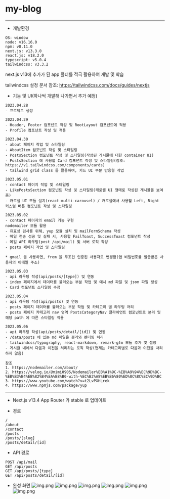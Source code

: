 # my-blog

---

- 개발환경
```
OS: window
node: v16.16.0
npm: v8.11.0
next.js: v13.3.0
react.js: v18.2.0
typescript: v5.0.4
tailwindcss: v3.3.2
```
next.js v13에 추가가 된 app 폴더를 적극 활용하여 개발 및 학습

tailwindcss 설정 문서 참조: https://tailwindcss.com/docs/guides/nextjs


- 기능 및 UI(하나씩 개발해 나가면서 추가 예정)
```
2023.04.28
- 프로젝트 생성

2023.04.29
- Header, Footer 컴포넌트 작성 및 RootLayout 컴포넌트에 적용
- Profile 컴포넌트 작성 및 적용

2023.04.30
- about 페이지 작업 및 스타일링
- AboutItem 컴포넌트 작성 및 스타일링
- PostsSection 컴포넌트 작성 및 스타일링(작성된 게시물에 대한 container UI)
- PostsSection 에 사용할 Card 컴포넌트 작성 및 스타일링(참조: https://v1.tailwindcss.com/components/cards)
- tailwind grid class 를 활용하여, 카드 UI 부분 반응형 작업

2023.05.01
- contact 페이지 작업 및 스타일링
- LikePostsSection 컴포넌트 작성 및 스타일링(캐로셀 UI 형태로 작성된 게시물을 보여줌)
- 캐로셀 UI 모듈 설치(react-multi-carousel) / 캐로셀에서 사용할 Left, Right 커스텀 버튼 컴포넌트 작성 및 스타일링

2023.05.02
- contact 페이지의 email 기능 구현
nodemailer 모듈 활용
- 유효성 검사를 위해, yup 모듈 설치 및 mailFormSchema 작성
- 메일 전송 성공 및 실패 시, 사용할 FailToast, SuccessToast 컴포넌트 작성
- 메일 API 라우팅(post /api/mail) 및 서버 로직 작성
- posts 페이지 작업 및 스타일링

* gmail 을 사용하면, from 을 무조건 인증된 사용자로 변경함(앱 비밀번호를 발급받은 사용자의 이메일 주소)

2023.05.03
- api 라우팅 작성(api/posts/[type]) 및 연동
- index 페이지에서 데이터를 불러오는 부분 작업 및 예시 md 파일 및 json 파일 생성
- Card 컴포넌트 스타일링 수정

2023.05.04
- api 라우팅 작성(api/posts) 및 연동
- posts 페이지 데이터를 불러오는 부분 작업 및 카테고리 별 라우팅 처리
- posts 페이지 카테고리 nav 영역 PostsCategoryNav 클라이언트 컴포넌트로 분리 및 해당 path 에 따른 스타일링 적용

2023.05.06
- api 라우팅 작성(api/posts/detail/[id]) 및 연동
- /data/posts 에 있는 md 파일을 불러와 렌더링 처리
- tailwindcss/typography, react-markdown, remark-gfm 모듈 추가 및 설정
- 게시글 내에서 다음과 이전을 처리하는 로직 작성(현재는 카테고리별로 다음과 이전을 처리하지 않음)

참조
1. https://nodemailer.com/about/
2. https://velog.io/@mimi0905/Nodemailer%EB%A1%9C-%EB%A9%94%EC%9D%BC-%EB%B3%B4%EB%82%B4%EA%B8%B0-with-%EC%B2%A8%EB%B6%80%ED%8C%8C%EC%9D%BC
3. https://www.youtube.com/watch?v=t2LvPXHLrek
4. https://www.npmjs.com/package/yup

```

---

- Next.js v13.4 App Router 가 stable 로 업데이트

- 경로
```
/
/about
/contact
/posts
/posts/[slug]
/posts/detail/[id]
```

- API 경로
```
POST /api/mail
GET /api/posts
GET /api/posts/[type]
GET /api/posts/detail/[id]
```

- 완성 화면
![img.png](imgs/img.png)
![img.png](imgs/img2.png)
![img.png](imgs/img3.png)
![img.png](imgs/img4.png)
![img.png](imgs/img5.png)
![img.png](imgs/img6.png)